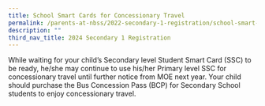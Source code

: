```yaml
---
title: School Smart Cards for Concessionary Travel
permalink: /parents-at-nbss/2022-secondary-1-registration/school-smart-cards-for-concessionary-travel/
description: ""
third_nav_title: 2024 Secondary 1 Registration
---
```

<p>While waiting for your child’s Secondary level Student Smart Card (SSC) to be ready, he/she may continue to use his/her Primary level SSC for concessionary travel until further notice from MOE next year. Your child should purchase the Bus Concession Pass (BCP) for Secondary School students to enjoy concessionary travel.</p>